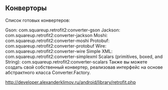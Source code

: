## Конверторы

Список готовых конвертеров:

Gson: com.squareup.retrofit2:converter-gson
Jackson: com.squareup.retrofit2:converter-jackson
Moshi: com.squareup.retrofit2:converter-moshi
Protobuf: com.squareup.retrofit2:converter-protobuf
Wire: com.squareup.retrofit2:converter-wire
Simple XML: com.squareup.retrofit2:converter-simplexml
Scalars (primitives, boxed, and String): com.squareup.retrofit2:converter-scalars
Также вы можете создать свой собственный конвертер, реализовав интерфейс на основе абстрактного класса Converter.Factory.

http://developer.alexanderklimov.ru/android/library/retrofit.php
